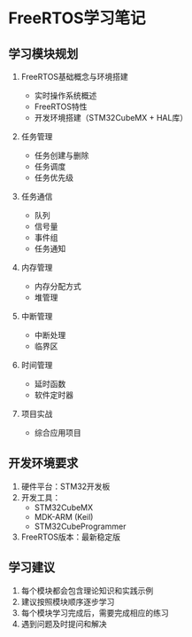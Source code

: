 # FreeRTOS学习笔记

## 学习模块规划

1. FreeRTOS基础概念与环境搭建
   - 实时操作系统概述
   - FreeRTOS特性
   - 开发环境搭建（STM32CubeMX + HAL库）
   
2. 任务管理
   - 任务创建与删除
   - 任务调度
   - 任务优先级
   
3. 任务通信
   - 队列
   - 信号量
   - 事件组
   - 任务通知
   
4. 内存管理
   - 内存分配方式
   - 堆管理
   
5. 中断管理
   - 中断处理
   - 临界区
   
6. 时间管理
   - 延时函数
   - 软件定时器
   
7. 项目实战
   - 综合应用项目

## 开发环境要求

1. 硬件平台：STM32开发板
2. 开发工具：
   - STM32CubeMX
   - MDK-ARM (Keil)
   - STM32CubeProgrammer
3. FreeRTOS版本：最新稳定版

## 学习建议

1. 每个模块都会包含理论知识和实践示例
2. 建议按照模块顺序逐步学习
3. 每个模块学习完成后，需要完成相应的练习
4. 遇到问题及时提问和解决
